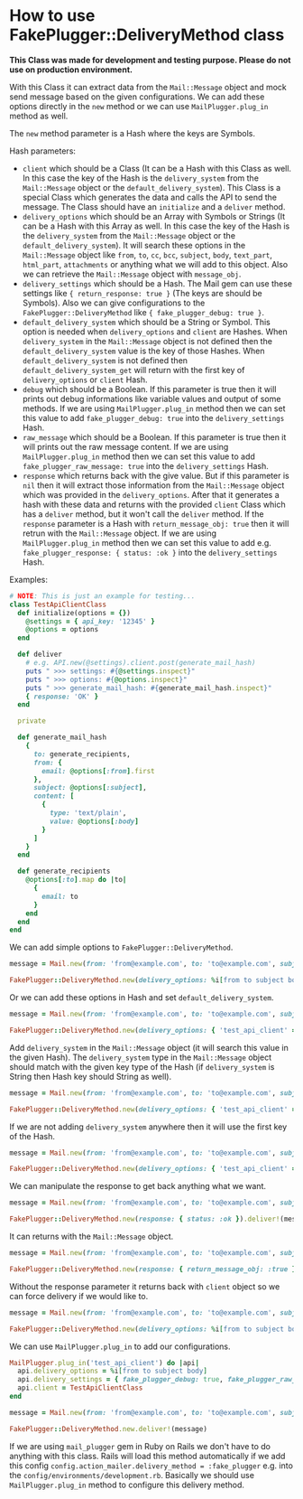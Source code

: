# How to use FakePlugger::DeliveryMethod class

**This Class was made for development and testing purpose. Please do not use on production environment.**

With this Class it can extract data from the `Mail::Message` object and mock send message based on the given configurations. We can add these options directly in the `new` method or we can use `MailPlugger.plug_in` method as well.

The `new` method parameter is a Hash where the keys are Symbols.

Hash parameters:
- `client` which should be a Class (It can be a Hash with this Class as well. In this case the key of the Hash is the `delivery_system` from the `Mail::Message` object or the `default_delivery_system`). This Class is a special Class which generates the data and calls the API to send the message. The Class should have an `initialize` and a `deliver` method.
- `delivery_options` which should be an Array with Symbols or Strings (It can be a Hash with this Array as well. In this case the key of the Hash is the `delivery_system` from the `Mail::Message` object or the `default_delivery_system`). It will search these options in the `Mail::Message` object like `from`, `to`, `cc`, `bcc`, `subject`, `body`, `text_part`, `html_part`, `attachments` or anything what we will add to this object. Also we can retrieve the `Mail::Message` object with `message_obj`.
- `delivery_settings` which should be a Hash. The Mail gem can use these settings like `{ return_response: true }` (The keys are should be Symbols). Also we can give configurations to the `FakePlugger::DeliveryMethod` like `{ fake_plugger_debug: true }`.
- `default_delivery_system` which should be a String or Symbol. This option is needed when `delivery_options` and `client` are Hashes. When `delivery_system` in the `Mail::Message` object is not defined then the `default_delivery_system` value is the key of those Hashes. When `default_delivery_system` is not defined then `default_delivery_system_get` will return with the first key of `delivery_options` or `client` Hash.
- `debug` which should be a Boolean. If this parameter is true then it will prints out debug informations like variable values and output of some methods. If we are using `MailPlugger.plug_in` method then we can set this value to add `fake_plugger_debug: true` into the `delivery_settings` Hash.
- `raw_message` which should be a Boolean. If this parameter is true then it will prints out the raw message content. If we are using `MailPlugger.plug_in` method then we can set this value to add `fake_plugger_raw_message: true` into the `delivery_settings` Hash.
- `response` which returns back with the give value. But if this parameter is `nil` then it will extract those information from the `Mail::Message` object which was provided in the `delivery_options`. After that it generates a hash with these data and returns with the provided `client` Class which has a `deliver` method, but it won't call the `deliver` method. If the `response` parameter is a Hash with `return_message_obj: true` then it will retrun with the `Mail::Message` object. If we are using `MailPlugger.plug_in` method then we can set this value to add e.g. `fake_plugger_response: { status: :ok }` into the `delivery_settings` Hash.

Examples:

```ruby
# NOTE: This is just an example for testing...
class TestApiClientClass
  def initialize(options = {})
    @settings = { api_key: '12345' }
    @options = options
  end

  def deliver
    # e.g. API.new(@settings).client.post(generate_mail_hash)
    puts " >>> settings: #{@settings.inspect}"
    puts " >>> options: #{@options.inspect}"
    puts " >>> generate_mail_hash: #{generate_mail_hash.inspect}"
    { response: 'OK' }
  end

  private

  def generate_mail_hash
    {
      to: generate_recipients,
      from: {
        email: @options[:from].first
      },
      subject: @options[:subject],
      content: [
        {
          type: 'text/plain',
          value: @options[:body]
        }
      ]
    }
  end

  def generate_recipients
    @options[:to].map do |to|
      {
        email: to
      }
    end
  end
end
```

We can add simple options to `FakePlugger::DeliveryMethod`.

```ruby
message = Mail.new(from: 'from@example.com', to: 'to@example.com', subject: 'Test email', body: 'Test email body')

FakePlugger::DeliveryMethod.new(delivery_options: %i[from to subject body], client: TestApiClientClass, debug: true, raw_message: true).deliver!(message)
```

Or we can add these options in Hash and set `default_delivery_system`.

```ruby
message = Mail.new(from: 'from@example.com', to: 'to@example.com', subject: 'Test email', body: 'Test email body')

FakePlugger::DeliveryMethod.new(delivery_options: { 'test_api_client' => %i[from to subject body] }, client: { 'test_api_client' => TestApiClientClass }, default_delivery_system: 'test_api_client', debug: true, raw_message: true).deliver!(message)
```

Add `delivery_system` in the `Mail::Message` object (it will search this value in the given Hash). The `delivery_system` type in the `Mail::Message` object should match with the given key type of the Hash (if `delivery_system` is String then Hash key should String as well).

```ruby
message = Mail.new(from: 'from@example.com', to: 'to@example.com', subject: 'Test email', body: 'Test email body', delivery_system: 'test_api_client')

FakePlugger::DeliveryMethod.new(delivery_options: { 'test_api_client' => %i[from to subject body] }, client: { 'test_api_client' => TestApiClientClass }, debug: true, raw_message: true).deliver!(message)
```

If we are not adding `delivery_system` anywhere then it will use the first key of the Hash.

```ruby
message = Mail.new(from: 'from@example.com', to: 'to@example.com', subject: 'Test email', body: 'Test email body')

FakePlugger::DeliveryMethod.new(delivery_options: { 'test_api_client' => %i[from to subject body] }, client: { 'test_api_client' => TestApiClientClass }, debug: true, raw_message: true).deliver!(message)
```

We can manipulate the response to get back anything what we want.

```ruby
message = Mail.new(from: 'from@example.com', to: 'to@example.com', subject: 'Test email', body: 'Test email body')

FakePlugger::DeliveryMethod.new(response: { status: :ok }).deliver!(message)
```

It can returns with the `Mail::Message` object.

```ruby
message = Mail.new(from: 'from@example.com', to: 'to@example.com', subject: 'Test email', body: 'Test email body')

FakePlugger::DeliveryMethod.new(response: { return_message_obj: :true }).deliver!(message)
```

Without the response parameter it returns back with `client` object so we can force delivery if we would like to.

```ruby
message = Mail.new(from: 'from@example.com', to: 'to@example.com', subject: 'Test email', body: 'Test email body')

FakePlugger::DeliveryMethod.new(delivery_options: %i[from to subject body], client: TestApiClientClass).deliver!(message).deliver
```

We can use `MailPlugger.plug_in` to add our configurations.

```ruby
MailPlugger.plug_in('test_api_client') do |api|
  api.delivery_options = %i[from to subject body]
  api.delivery_settings = { fake_plugger_debug: true, fake_plugger_raw_message: true }
  api.client = TestApiClientClass
end

message = Mail.new(from: 'from@example.com', to: 'to@example.com', subject: 'Test email', body: 'Test email body')

FakePlugger::DeliveryMethod.new.deliver!(message)
```

If we are using `mail_plugger` gem in Ruby on Rails we don't have to do anything with this class. Rails will load this method automatically if we add this config `config.action_mailer.delivery_method = :fake_plugger` e.g. into the `config/environments/development.rb`. Basically we should use `MailPlugger.plug_in` method to configure this delivery method.
